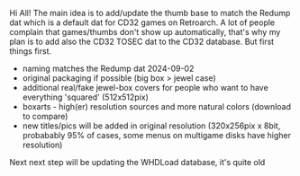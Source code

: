 Hi All!
The main idea is to add/update the thumb base to match the Redump dat which is a default dat for CD32 games on Retroarch.
A lot of people complain that games/thumbs don't show up automatically, that's why my plan is to add also the CD32 TOSEC dat to the CD32 database.
But first things first.

- naming matches the Redump dat 2024-09-02
- original packaging if possible (big box > jewel case)
- additional real/fake jewel-box covers for people who want to have everything 'squared' (512x512pix)
- boxarts - high(er) resolution sources and more natural colors (download to compare)
- new titles/pics will be added in original resolution (320x256pix x 8bit, probabably 95% of cases, some menus on multigame disks have higher resolution)

Next next step will be updating the WHDLoad database, it's quite old 
